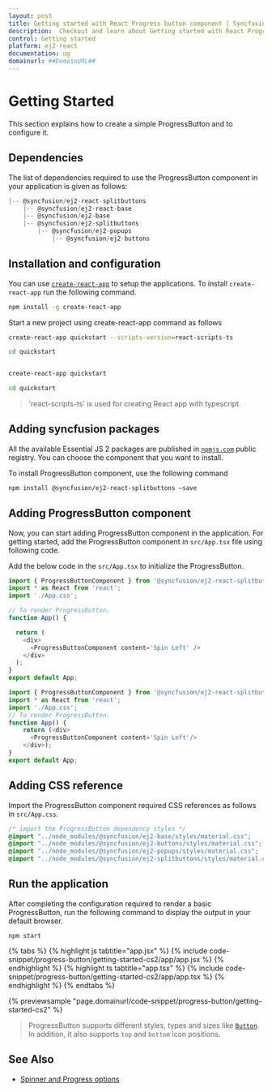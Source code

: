 ```yaml
---
layout: post
title: Getting started with React Progress button component | Syncfusion
description:  Checkout and learn about Getting started with React Progress button component of Syncfusion Essential JS 2 and more details.
control: Getting started 
platform: ej2-react
documentation: ug
domainurl: ##DomainURL##
---
```


# Getting Started

This section explains how to create a simple ProgressButton and to configure it.

## Dependencies

The list of dependencies required to use the ProgressButton component in your application is given as follows:

```js
|-- @syncfusion/ej2-react-splitbuttons
    |-- @syncfusion/ej2-react-base
    |-- @syncfusion/ej2-base
    |-- @syncfusion/ej2-splitbuttons
        |-- @syncfusion/ej2-popups
            |-- @syncfusion/ej2-buttons
```

## Installation and configuration

You can use [`create-react-app`](https://github.com/facebookincubator/create-react-app) to setup the
applications.
To install `create-react-app` run the following command.

```bash
npm install -g create-react-app
```

Start a new project using create-react-app command as follows

<div class='tsx'>

```bash
create-react-app quickstart --scripts-version=react-scripts-ts

cd quickstart
```

</div>

<div class='jsx'>

```bash

create-react-app quickstart

cd quickstart

```

</div>

> 'react-scripts-ts' is used for creating React app with typescript.

## Adding syncfusion packages

All the available Essential JS 2 packages are published in
[`npmjs.com`](https://www.npmjs.com/~syncfusionorg) public registry.
You can choose the component that you want to install.

To install ProgressButton component, use the following command

```bash
npm install @syncfusion/ej2-react-splitbuttons –save

```

## Adding ProgressButton component

Now, you can start adding ProgressButton component in the application. For getting started, add the
ProgressButton component in `src/App.tsx` file using following code.

Add the below code in the `src/App.tsx` to initialize the ProgressButton.



```ts
import { ProgressButtonComponent } from '@syncfusion/ej2-react-splitbuttons';
import * as React from 'react';
import './App.css';

// To render ProgressButton.
function App() {

  return (
    <div>
      <ProgressButtonComponent content='Spin Left' />
    </div>
  );
}
export default App;
```

```ts
import { ProgressButtonComponent } from '@syncfusion/ej2-react-splitbuttons';
import * as React from 'react';
import './App.css';
// To render ProgressButton.
function App() {
    return (<div>
      <ProgressButtonComponent content='Spin Left'/>
    </div>);
}
export default App;
```

## Adding CSS reference

Import the ProgressButton component required CSS references as follows in `src/App.css`.

```css
/* import the ProgressButton dependency styles */
@import "../node_modules/@syncfusion/ej2-base/styles/material.css";
@import "../node_modules/@syncfusion/ej2-buttons/styles/material.css";
@import "../node_modules/@syncfusion/ej2-popups/styles/material.css";
@import "../node_modules/@syncfusion/ej2-splitbuttons/styles/material.css";

```

## Run the application

After completing the configuration required to render a basic ProgressButton, run the following command to
display the output in your default browser.

```
npm start
```

{% tabs %}
{% highlight js tabtitle="app.jsx" %}
{% include code-snippet/progress-button/getting-started-cs2/app/app.jsx %}
{% endhighlight %}
{% highlight ts tabtitle="app.tsx" %}
{% include code-snippet/progress-button/getting-started-cs2/app/app.tsx %}
{% endhighlight %}
{% endtabs %}

 {% previewsample "page.domainurl/code-snippet/progress-button/getting-started-cs2" %}

> ProgressButton supports different styles, types and sizes like [`Button`](https://ej2.syncfusion.com/react/documentation/button/). In addition, it also supports `top` and `bottom` icon positions.

## See Also

* [Spinner and Progress options](spinner-and-progress#spinner)
